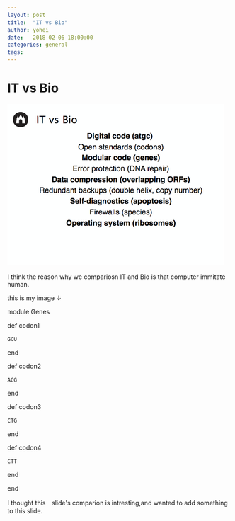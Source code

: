 ```yaml
---
layout: post
title:  "IT vs Bio"
author: yohei
date:   2018-02-06 18:00:00
categories: general
tags: 
---
```


# IT vs Bio

![it_bio](/images/it_bio.jpg)


I think the reason why we compariosn IT and Bio is that computer immitate human.

this is my image ↓

module Genes

  def codon1

    GCU

  end

  def codon2

    ACG

  end

  def codon3

    CTG

  end

  def codon4

    CTT

  end

end


I thought this　slide's comparion is intresting,and wanted to add something to this slide.

